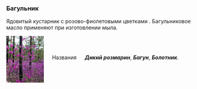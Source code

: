 <!--2022-05-03 22:18:00-->
### Багульник
Ядовитый кустарник с розово-фиолетовыми цветками . 
Багульниковое масло применяют при изготовлении мыла.

<img src="./bagulnik.jpg" width="100px" align="middle"> &emsp; 
Названия &emsp; ***Дикий розмарин***, ***Багун***, ***Болотник***.
